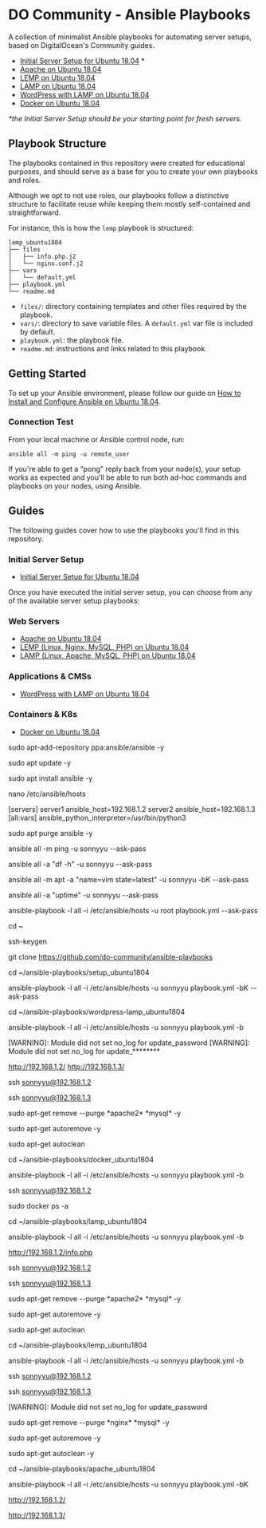# DO Community - Ansible Playbooks

A collection of minimalist Ansible playbooks for automating server setups, based on DigitalOcean's Community guides.

- [Initial Server Setup for Ubuntu 18.04](https://github.com/do-community/ansible-playbooks/tree/master/setup_ubuntu1804) *
- [Apache on Ubuntu 18.04](https://github.com/do-community/ansible-playbooks/tree/master/apache_ubuntu1804)
- [LEMP on Ubuntu 18.04](https://github.com/do-community/ansible-playbooks/tree/master/lemp_ubuntu1804)
- [LAMP on Ubuntu 18.04](https://github.com/do-community/ansible-playbooks/tree/master/lamp_ubuntu1804)
- [WordPress with LAMP on Ubuntu 18.04](https://github.com/do-community/ansible-playbooks/tree/master/wordpress-lamp_ubuntu1804)
- [Docker on Ubuntu 18.04](https://github.com/do-community/ansible-playbooks/tree/master/docker_ubuntu1804)

_\*the Initial Server Setup should be your starting point for fresh servers._

## Playbook Structure

The playbooks contained in this repository were created for educational purposes, and should serve as a base for you to create your own playbooks and roles.

Although we opt to not use roles, our playbooks follow a distinctive structure to facilitate reuse while keeping them mostly self-contained and straightforward.

For instance, this is how the `lemp` playbook is structured:

```
lemp_ubuntu1804
├── files
│   ├── info.php.j2
│   └── nginx.conf.j2
├── vars
│   └── default.yml
├── playbook.yml
└── readme.md
```


- `files/`: directory containing templates and other files required by the playbook.
- `vars/`: directory to save variable files. A `default.yml` var file is included by default.
- `playbook.yml`: the playbook file.
- `readme.md`: instructions and links related to this playbook.

## Getting Started

To set up your Ansible environment, please follow our guide on [How to Install and Configure Ansible on Ubuntu 18.04](https://www.digitalocean.com/community/tutorials/how-to-install-and-configure-ansible-on-ubuntu-18-04).

### Connection Test

From your local machine or Ansible control node, run:

```command
ansible all -m ping -u remote_user
```

If you're able to get a "pong" reply back from your node(s), your setup works as expected and you'll be able to run both ad-hoc commands and playbooks on your nodes, using Ansible.

## Guides

The following guides cover how to use the playbooks you'll find in this repository.

### Initial Server Setup

- [Initial Server Setup for Ubuntu 18.04](https://www.digitalocean.com/community/tutorials/how-to-install-and-configure-ansible-on-ubuntu-18-04)

Once you have executed the initial server setup, you can choose from any of the available server setup playbooks:

### Web Servers
- [Apache on Ubuntu 18.04](https://www.digitalocean.com/community/tutorials/how-to-use-ansible-to-install-and-set-up-apache-on-ubuntu-18-04)
- [LEMP (Linux, Nginx, MySQL, PHP) on Ubuntu 18.04](https://www.digitalocean.com/community/tutorials/how-to-use-ansible-to-install-and-set-up-lemp-on-ubuntu-18-04)
- [LAMP (Linux, Apache, MySQL, PHP) on Ubuntu 18.04](https://www.digitalocean.com/community/tutorials/how-to-use-ansible-to-install-and-set-up-lamp-on-ubuntu-18-04)

### Applications & CMSs

- [WordPress with LAMP on Ubuntu 18.04](https://www.digitalocean.com/community/tutorials/how-to-use-ansible-to-install-and-set-up-wordpress-with-lamp-on-ubuntu-18-04)

### Containers & K8s
- [Docker on Ubuntu 18.04](https://www.digitalocean.com/community/tutorials/how-to-use-ansible-to-install-and-set-up-docker-on-ubuntu-18-04)

sudo apt-add-repository ppa:ansible/ansible -y

sudo apt update -y

sudo apt install ansible -y

nano /etc/ansible/hosts

[servers]
server1 ansible_host=192.168.1.2
server2 ansible_host=192.168.1.3
[all:vars]
ansible_python_interpreter=/usr/bin/python3

sudo apt purge ansible -y

ansible all -m ping -u sonnyyu --ask-pass

ansible all -a "df -h" -u sonnyyu --ask-pass

ansible all -m apt -a "name=vim state=latest" -u sonnyyu -bK --ask-pass

ansible all -a "uptime" -u sonnyyu --ask-pass

ansible-playbook -l all -i /etc/ansible/hosts -u root playbook.yml --ask-pass

cd ~

ssh-keygen

git clone https://github.com/do-community/ansible-playbooks

cd ~/ansible-playbooks/setup_ubuntu1804

ansible-playbook -l all -i /etc/ansible/hosts -u sonnyyu playbook.yml  -bK --ask-pass

cd ~/ansible-playbooks/wordpress-lamp_ubuntu1804

ansible-playbook -l all -i /etc/ansible/hosts -u sonnyyu playbook.yml  -b

[WARNING]: Module did not set no_log for update_password
[WARNING]: Module did not set no_log for update_********

http://192.168.1.2/
http://192.168.1.3/

ssh sonnyyu@192.168.1.2

ssh sonnyyu@192.168.1.3

sudo apt-get remove --purge *apache2\* *mysql\* -y

sudo apt-get autoremove -y

sudo apt-get autoclean 


cd ~/ansible-playbooks/docker_ubuntu1804

ansible-playbook -l all -i /etc/ansible/hosts -u sonnyyu playbook.yml  -b

ssh sonnyyu@192.168.1.2

sudo docker ps -a

cd ~/ansible-playbooks/lamp_ubuntu1804

ansible-playbook -l all -i /etc/ansible/hosts -u sonnyyu playbook.yml  -b 

http://192.168.1.2/info.php

ssh sonnyyu@192.168.1.2

ssh sonnyyu@192.168.1.3

sudo apt-get remove --purge *apache2\* *mysql\* -y

sudo apt-get autoremove -y

sudo apt-get autoclean 

cd ~/ansible-playbooks/lemp_ubuntu1804

ansible-playbook -l all -i /etc/ansible/hosts -u sonnyyu playbook.yml  -b 

ssh sonnyyu@192.168.1.2

ssh sonnyyu@192.168.1.3

[WARNING]: Module did not set no_log for update_password

sudo apt-get remove --purge *nginx\* *mysql\* -y

sudo apt-get autoremove -y

sudo apt-get autoclean -y

cd ~/ansible-playbooks/apache_ubuntu1804

ansible-playbook -l all -i /etc/ansible/hosts -u sonnyyu playbook.yml  -bK

http://192.168.1.2/

http://192.168.1.3/


